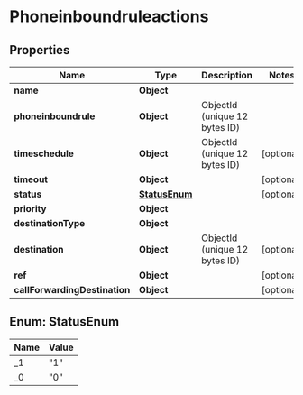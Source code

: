 

# Phoneinboundruleactions


## Properties

| Name | Type | Description | Notes |
|------------ | ------------- | ------------- | -------------|
|**name** | **Object** |  |  |
|**phoneinboundrule** | **Object** | ObjectId (unique 12 bytes ID) |  |
|**timeschedule** | **Object** | ObjectId (unique 12 bytes ID) |  [optional] |
|**timeout** | **Object** |  |  [optional] |
|**status** | [**StatusEnum**](#StatusEnum) |  |  [optional] |
|**priority** | **Object** |  |  |
|**destinationType** | **Object** |  |  |
|**destination** | **Object** | ObjectId (unique 12 bytes ID) |  [optional] |
|**ref** | **Object** |  |  [optional] |
|**callForwardingDestination** | **Object** |  |  [optional] |



## Enum: StatusEnum

| Name | Value |
|---- | -----|
| _1 | &quot;1&quot; |
| _0 | &quot;0&quot; |



